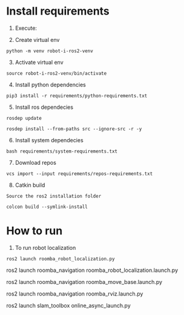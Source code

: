 # Install requirements

1. Execute:

2. Create virtual env
```
python -m venv robot-i-ros2-venv
```
3. Activate virtual env

```
source robot-i-ros2-venv/bin/activate
```

4. Install python dependencies 

```
pip3 install -r requirements/python-requirements.txt
```

5. Install ros dependecies
```
rosdep update
```

```
rosdep install --from-paths src --ignore-src -r -y
```

6. Install system dependecies

```
bash requirements/system-requirements.txt
```

7. Download repos

```
vcs import --input requirements/repos-requirements.txt
```

8. Catkin build
```
Source the ros2 installation folder
```

```
colcon build --symlink-install
```

# How to run


1. To run robot localization
```
ros2 launch roomba_robot_localization.py
```

ros2 launch roomba_navigation roomba_robot_localization.launch.py

ros2 launch roomba_navigation roomba_move_base.launch.py

ros2 launch roomba_navigation roomba_rviz.launch.py

ros2 launch slam_toolbox online_async_launch.py